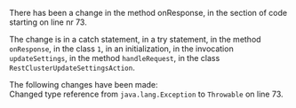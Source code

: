 There has been a change in the method onResponse, in the section of code starting on line nr 73.
  
The change is in a catch statement, in a try statement, in the method ```onResponse```, in the class ```1```, in an initialization, in the invocation ```updateSettings```, in the method ```handleRequest```, in the class ```RestClusterUpdateSettingsAction```.
  
The following changes have been made:  
Changed type reference from ```java.lang.Exception``` to ```Throwable``` on line 73.  
